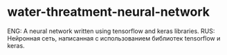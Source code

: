 # water-threatment-neural-network
ENG: A neural network written using tensorflow and keras libraries.
RUS: Нейронная сеть, написанная с использованием библиотек tensorflow и keras.
